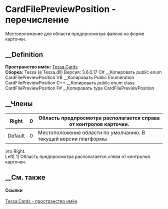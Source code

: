 # CardFilePreviewPosition - перечисление
Местоположение для области предпросмотра файлов на форме карточки.
## __Definition
 **Пространство имён:** [Tessa.Cards](N_Tessa_Cards.htm)  
 **Сборка:** Tessa (в Tessa.dll) Версия: 3.6.0.17
C# __Копировать
     public enum CardFilePreviewPosition
VB __Копировать
     Public Enumeration CardFilePreviewPosition
C++ __Копировать
     public enum class CardFilePreviewPosition
F# __Копировать
     type CardFilePreviewPosition
##  __Члены
Right| 0|  Область предпросмотра располагается справа от контролов карточки.  
---|---|---  
Default| 0|  Местоположение области по умолчанию. В текущей версии платформы
это Right.  
Left| 1|  Область предпросмотра располагается слева от контролов карточки.  
## __См. также
#### Ссылки
[Tessa.Cards - пространство имён](N_Tessa_Cards.htm)
